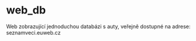 # web_db
Web zobrazující jednoduchou databázi s auty, veřejně dostupné na adrese: seznamveci.euweb.cz
